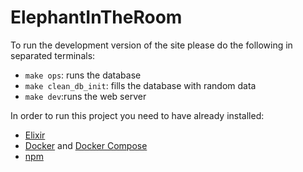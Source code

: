 # ElephantInTheRoom

To run the development version of the site please do the following in separated terminals:

- `make ops`: runs the database
- `make clean_db_init`: fills the database with random data
- `make dev`:runs the web server

In order to run this project you need to have already installed:

* [Elixir](https://elixir-lang.org/)
* [Docker](https://www.docker.com/) and [Docker Compose](https://docs.docker.com/compose/)
* [npm](https://www.npmjs.com/)

